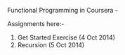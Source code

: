 Functional Programming in Coursera -

Assignments here:- 

1. Get Started Exercise (4 Oct 2014)
2. Recursion (5 Oct 2014)